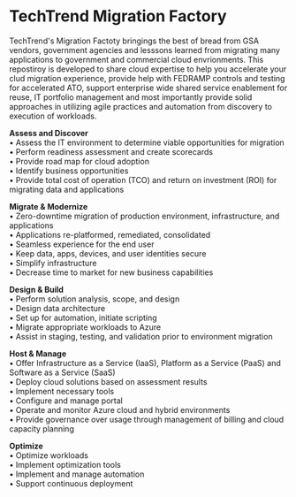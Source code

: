 # TechTrend Migration Factory

TechTrend's Migration Factoty bringings the best of bread from GSA vendors, government agencies and lesssons learned from migrating many applications to government and commercial cloud envrionments. This repostiroy is developed to share cloud expertise to help you accelerate your clud migration experience, provide help with FEDRAMP controls and testing for accelerated ATO, support enterprise wide shared service enablement for reuse, IT portfolio management and most importantly provide solid approaches in utilizing agile practices and automation from discovery to execution of workloads.

<b>Assess and Discover</B><BR>
• Assess the IT environment to determine viable opportunities for migration<BR>
• Perform readiness assessment and create scorecards<BR>
• Provide road map for cloud adoption<BR>
• Identify business opportunities<BR>
• Provide total cost of operation (TCO) and return on investment (ROI) for migrating data and applications

<b>Migrate & Modernize</b><BR>
• Zero-downtime migration of production environment, infrastructure, and applications<BR>
• Applications re-platformed, remediated, consolidated<BR>
• Seamless experience for the end user<BR>
• Keep data, apps, devices, and user identities secure<BR>
• Simplify infrastructure<BR>
• Decrease time to market for new business capabilities<BR>

<b>Design & Build</b><BR>
• Perform solution analysis, scope, and design<BR>
• Design data architecture<BR>
• Set up for automation, initiate scripting<BR>
• Migrate appropriate workloads to Azure<BR>
• Assist in staging, testing, and validation prior to environment migration<BR>

<b>Host & Manage</b><BR>
• Offer Infrastructure as a Service (IaaS), Platform as a Service (PaaS) and Software as a Service (SaaS)<BR>
• Deploy cloud solutions based on assessment results<BR>
• Implement necessary tools<BR>
• Configure and manage portal<BR>
• Operate and monitor Azure cloud and hybrid environments<BR>
• Provide governance over usage through management of billing and cloud capacity planning<BR>

<b>Optimize</b><BR>
• Optimize workloads<BR>
• Implement optimization tools<BR>
• Implement and manage automation<BR>
• Support continuous deployment<BR>
